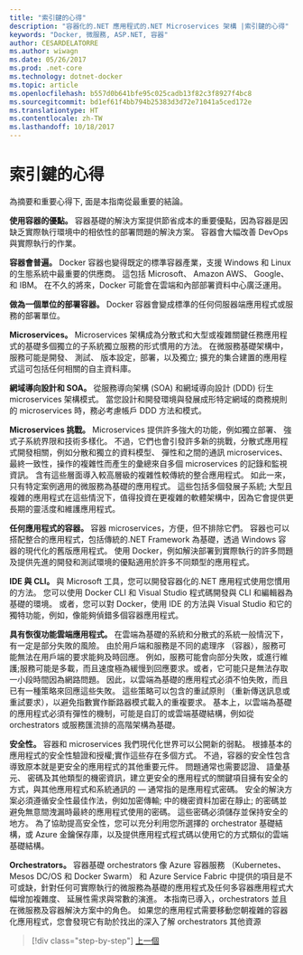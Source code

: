 ```yaml
---
title: "索引鍵的心得"
description: "容器化的.NET 應用程式的.NET Microservices 架構 |索引鍵的心得"
keywords: "Docker, 微服務, ASP.NET, 容器"
author: CESARDELATORRE
ms.author: wiwagn
ms.date: 05/26/2017
ms.prod: .net-core
ms.technology: dotnet-docker
ms.topic: article
ms.openlocfilehash: b557d0b641bfe95c025cadb13f82c3f8927f4bc8
ms.sourcegitcommit: bd1ef61f4bb794b25383d3d72e71041a5ced172e
ms.translationtype: HT
ms.contentlocale: zh-TW
ms.lasthandoff: 10/18/2017
---
```

# <a name="key-takeaways"></a>索引鍵的心得

為摘要和重要心得下, 面是本指南從最重要的結論。

**使用容器的優點。** 容器基礎的解決方案提供節省成本的重要優點，因為容器是因缺乏實際執行環境中的相依性的部署問題的解決方案。 容器會大幅改善 DevOps 與實際執行的作業。

**容器會普遍。** Docker 容器也變得既定的標準容器產業，支援 Windows 和 Linux 的生態系統中最重要的供應商。 這包括 Microsoft、 Amazon AWS、 Google、 和 IBM。 在不久的將來，Docker 可能會在雲端和內部部署資料中心廣泛運用。

**做為一個單位的部署容器。** Docker 容器會變成標準的任何伺服器端應用程式或服務的部署單位。

**Microservices。** Microservices 架構成為分散式和大型或複雜關鍵任務應用程式的基礎多個獨立的子系統獨立服務的形式慣用的方法。 在微服務基礎架構中，服務可能是開發、 測試、 版本設定，部署，以及獨立; 擴充的集合建置的應用程式這可包括任何相關的自主資料庫。

**網域導向設計和 SOA。** 從服務導向架構 (SOA) 和網域導向設計 (DDD) 衍生 microservices 架構模式。 當您設計和開發環境與發展成形特定網域的商務規則的 microservices 時，務必考慮帳戶 DDD 方法和模式。

**Microservices 挑戰。** Microservices 提供許多強大的功能，例如獨立部署、 強式子系統界限和技術多樣化。 不過，它們也會引發許多新的挑戰，分散式應用程式開發相關，例如分散和獨立的資料模型、 彈性和之間的通訊 microservices、 最終一致性，操作的複雜性而產生的彙總來自多個 microservices 的記錄和監視資訊。 含有這些層面導入較高層級的複雜性較傳統的整合應用程式。 如此一來，只有特定案例適用的微服務為基礎的應用程式。 這些包括多個發展子系統; 大型且複雜的應用程式在這些情況下，值得投資在更複雜的軟體架構中，因為它會提供更長期的靈活度和維護應用程式。

**任何應用程式的容器。** 容器 microservices，方便，但不排除它們。 容器也可以搭配整合的應用程式，包括傳統的.NET Framework 為基礎，透過 Windows 容器的現代化的舊版應用程式。 使用 Docker，例如解決部署到實際執行的許多問題及提供先進的開發和測試環境的優點適用於許多不同類型的應用程式。

**IDE 與 CLI。** 與 Microsoft 工具，您可以開發容器化的.NET 應用程式使用您慣用的方法。 您可以使用 Docker CLI 和 Visual Studio 程式碼開發與 CLI 和編輯器為基礎的環境。 或者，您可以對 Docker，使用 IDE 的方法與 Visual Studio 和它的獨特功能，例如，像能夠偵錯多個容器應用程式。

**具有恢復功能雲端應用程式。** 在雲端為基礎的系統和分散式的系統一般情況下，有一定是部分失敗的風險。 由於用戶端和服務是不同的處理序 （容器），服務可能無法在用戶端的要求能夠及時回應。 例如，服務可能會向部分失敗，或進行維護;服務可能是多載，而且速度極為緩慢到回應要求。或者，它可能只是無法存取一小段時間因為網路問題。 因此，以雲端為基礎的應用程式必須不怕失敗，而且已有一種策略來回應這些失敗。 這些策略可以包含的重試原則 （重新傳送訊息或重試要求），以避免指數實作斷路器模式載入的重複要求。 基本上，以雲端為基礎的應用程式必須有彈性的機制，可能是自訂的或雲端基礎結構，例如從 orchestrators 或服務匯流排的高階架構為基礎。

**安全性。** 容器和 microservices 我們現代化世界可以公開新的弱點。 根據基本的應用程式的安全性驗證和授權;實作這些存在多個方式。 不過，容器的安全性包含導致原本就是更安全的應用程式的其他重要元件。 問題通常也需要認證、 語彙基元、 密碼及其他類型的機密資訊，建立更安全的應用程式的關鍵項目擁有安全的方式，與其他應用程式和系統通訊的 — 通常指的是應用程式密碼。 安全的解決方案必須遵循安全性最佳作法，例如加密傳輸; 中的機密資料加密在靜止; 的密碼並避免無意間洩漏時最終的應用程式使用的密碼。 這些密碼必須儲存並保持安全的地方。 為了協助提高安全性，您可以充分利用您所選擇的 orchestrator 基礎結構，或 Azure 金鑰保存庫，以及提供應用程式程式碼以使用它的方式類似的雲端基礎結構。

**Orchestrators。** 容器基礎 orchestrators 像 Azure 容器服務 （Kubernetes、 Mesos DC/OS 和 Docker Swarm） 和 Azure Service Fabric 中提供的項目是不可或缺，針對任何可實際執行的微服務為基礎的應用程式及任何多容器應用程式大幅增加複雜度、 延展性需求與常數的演進。 本指南已導入，orchestrators 並且在微服務及容器解決方案中的角色。 如果您的應用程式需要移動您朝複雜的容器化應用程式，您會發現它有助於找出的深入了解 orchestrators 其他資源

>[!div class="step-by-step"]
[上一個](secure-net-microservices-web-applications/azure-key-vault-protects-secrets.md)
